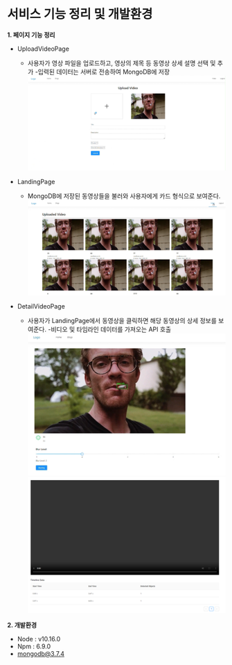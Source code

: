 # 서비스 기능 정리 및 개발환경


**1. 페이지 기능 정리**
+ UploadVideoPage
  
  - 사용자가 영상 파일을 업로드하고, 영상의 제목 등 동영상 상세 설명 선택 및 추가
  -입력된 데이터는 서버로 전송하여 MongoDB에 저장
  ![UploadVideoPage](https://github.com/jinihh/capstone2/blob/main/boilerplate-mern-stack-master/upload.png
)

* LandingPage
  
  - MongoDB에 저장된 동영상들을 불러와 사용자에게 카드 형식으로 보여준다.
    ![LandingPage](https://github.com/jinihh/capstone2/blob/main/boilerplate-mern-stack-master/landing.png
)

* DetailVideoPage
  
  - 사용자가 LandingPage에서 동영상을 클릭하면 해당 동영상의 상세 정보를 보여준다.
  -비디오 및 타임라인 데이터를 가져오는 API 호출
  ![DetailVideoPage](https://github.com/jinihh/capstone2/blob/main/boilerplate-mern-stack-master/detail.png
)
  ![DetailVideoPage2](https://github.com/jinihh/capstone2/blob/main/boilerplate-mern-stack-master/detail2.png
)


**2. 개발환경**
+ Node : v10.16.0
+ Npm : 6.9.0
+ mongodb@3.7.4
  




